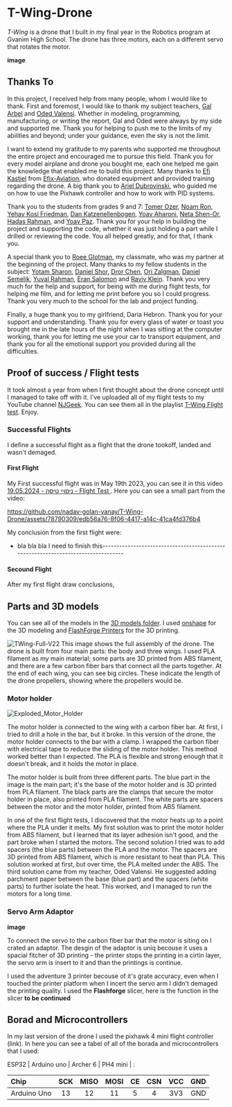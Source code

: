 # T-Wing-Drone
*T-Wing* is a drone that I built in my final year in the Robotics program at Gvanim High School. The drone has three motors, each on a different servo that rotates the motor.

 **image**

## Thanks To
In this project, I received help from many people, whom I would like to thank. First and foremost, I would like to thank my subject teachers, [Gal Arbel](https://github.com/galarb) and [Oded Valensi](). Whether in modeling, programming, manufacturing, or writing the report, Gal and Oded were always by my side and supported me. Thank you for helping to push me to the limits of my abilities and beyond; under your guidance, even the sky is not the limit.

I want to extend my gratitude to my parents who supported me throughout the entire project and encouraged me to pursue this field. Thank you for every model airplane and drone you bought me, each one helped me gain the knowledge that enabled me to build this project. Many thanks to [Efi Kastiel](https://www.linkedin.com/search/results/all/?fetchDeterministicClustersOnly=true&heroEntityKey=urn%3Ali%3Afsd_profile%3AACoAADLQAJUBAUvj69bxqbnr-7TJYAfVfe6obSc&keywords=efi%20kastiel&origin=RICH_QUERY_SUGGESTION&position=0&searchId=0ba67cb9-c28c-4535-bafa-e0ef54953f92&sid=DP1&spellCorrectionEnabled=false) from [Efix-Aviation](https://www.linkedin.com/company/efixaviation/?originalSubdomain=il), who donated equipment and provided training regarding the drone. A big thank you to [Ariel Dubrovinski](), who guided me on how to use the Pixhawk controller and how to work with PID systems.

Thank you to the students from grades 9 and 7: [Tomer Ozer](https://github.com/TomerOzer), [Noam Ron](https://github.com/NoamRon1), [Yehav Kosi Friedman](https://github.com/yahavkosoi), [Dan Katzenellenbogen](https://github.com/Dan-Katzenellenbogen), [Yoav Aharoni](), [Neta Shen-Or](), [Hadas Rahman](), and [Yoav Paz](https://github.com/YoavPaz). Thank you for your help in building the project and supporting the code, whether it was just holding a part while I drilled or reviewing the code. You all helped greatly, and for that, I thank you.

A special thank you to [Roee Glotman](https://github.com/Roee-dev), my classmate, who was my partner at the beginning of the project. Many thanks to my fellow students in the subject: [Yotam Sharon](), [Daniel Shor](), [Dror Chen](), [Ori Zalgman](), [Daniel Semelik](https://github.com/DanielSmelik), [Yuval Rahman](), [Eran Salomon]() and [Raviv Klein](https://github.com/raviviviviv). Thank you very much for the help and support, for being with me during flight tests, for helping me film, and for letting me print before you so I could progress. Thank you very much to the school for the lab and project funding.

Finally, a huge thank you to my girlfriend, Daria Hebron. Thank you for your support and understanding. Thank you for every glass of water or toast you brought me in the late hours of the night when I was sitting at the computer working, thank you for letting me use your car to transport equipment, and thank you for all the emotional support you provided during all the difficulties.

## Proof of success / Flight tests
It took almost a year from when I first thought about the drone concept until I managed to take off with it. I've uploaded all of my flight tests to my YouTube channel [NJGeek](https://www.youtube.com/channel/UCFTb9_tvUnTDQ8KEI29btOw). You can see them all in the playlist [T-Wing Flight test](https://youtube.com/playlist?list=PLqjej9Hx4NUbdtqtBohuQlDSfjigC6vUl&si=ENThvdS27YvLaflj). Enjoy.

### Successful Flights
I define a successful flight as a flight that the drone tookoff, landed and wasn't demaged.
#### First Flight
My First successful flight was in May 19th 2023, you can see it in this video [ניסויי טיסה - 19.05.2024 - Flight Test
](https://youtu.be/v9YFX8xqOcs). Here you can see a small part from the video:

https://github.com/nadav-golan-yanay/T-Wing-Drone/assets/78790309/edb56a76-8f06-4417-a14c-41ca4fd376b4

My conclusion from the first flight were:
- bla bla bla I need to finish this----------------------------------------------------------------------------------


#### Secound Flight
After my first flight draw conclusions,



## Parts and 3D models
You can see all of the models in the [3D models folder](https://github.com/nadav-golan-yanay/T-Wing-Drone/tree/0b038b9dfee622c4904f3aa1510728cdbde3ab1c/V22%20full%20assembly%203D%20files).
I used [onshape](https://www.onshape.com/en/) for the 3D modeling and [FlashForge Printers](https://flashforge.com/) for the 3D printing.

![TWing-Full-V22](https://github.com/nadav-golan-yanay/T-Wing-Drone/assets/78790309/63dcac5a-7471-424a-bd80-f48f89bf449f)
This image shows the full assembly of the drone. The drone is built from four main parts: the body and three wings. I used PLA filament as my main material; some parts are 3D printed from ABS filament, and there are a few carbon fiber bars that connect all the parts together. At the end of each wing, you can see big circles. These indicate the length of the drone propellers, showing where the propellers would be.

### Motor holder
![Exploded_Motor_Holder](https://github.com/nadav-golan-yanay/T-Wing-Drone/assets/78790309/eb4dbcce-7ec2-4fd4-9dbd-57e81f796824)

The motor holder is connected to the wing with a carbon fiber bar. At first, I tried to drill a hole in the bar, but it broke. In this version of the drone, the motor holder connects to the bar with a clamp. I wrapped the carbon fiber with electrical tape to reduce the sliding of the motor holder. This method worked better than I expected. The PLA is flexible and strong enough that it doesn't break, and it holds the motor in place.

The motor holder is built from three different parts. The blue part in the image is the main part; it's the base of the motor holder and is 3D printed from PLA filament. The black parts are the clamps that secure the motor holder in place, also printed from PLA filament. The white parts are spacers between the motor and the motor holder, printed from ABS filament.

In one of the first flight tests, I discovered that the motor heats up to a point where the PLA under it melts. My first solution was to print the motor holder from ABS filament, but I learned that its layer adhesion isn't good, and the part broke when I started the motors. The second solution I tried was to add spacers (the blue parts) between the PLA and the motor. The spacers are 3D printed from ABS filament, which is more resistant to heat than PLA. This solution worked at first, but over time, the PLA melted under the ABS. The third solution came from my teacher, Oded Valensi. He suggested adding parchment paper between the base (blue part) and the spacers (white parts) to further isolate the heat. This worked, and I managed to run the motors for a long time.

### Servo Arm Adaptor
**image**

To connect the servo to the carbon fiber bar that the motor is siting on I crated an adaptor. The desgin of the adaptor is uniq becouse it uses a spacial fitcher of 3D printing - the printer stops the printing in a cirtin layer, the servo arm is insert to it and than the printings is continue.

I used the adventure 3 printer becouse of it's grate accuracy, even when I touched the printer platform when I incert the servo arm I didn't demaged the printing quality. I used the **Flashforge** slicer, here is the function in the slicer **to be continued**


## Borad and Microcontrollers

In my last version of the drone I used the pixhawk 4 mini flight controller (link).
In here you can see a tabel of all of the borada and microcontrollers that I used:

ESP32 | Arduino uno | Archer 6 | PH4 mini
| :

Chip  | SCK  |  MISO  |  MOSI  |  CE  |  CSN  |  VCC  |  GND
|  :---  | :---: | :---: | :---: | :---: | :---: | :---: | ---: |
Arduino Uno  |  13 | 12 | 11 | 5 | 4 | 3V3 | GND
